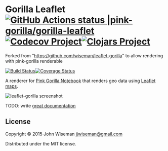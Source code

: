 # Gorilla Leaflet [![GitHub Actions status |pink-gorilla/gorilla-leaflet](https://github.com/pink-gorilla/gorilla-leaflet/workflows/CI/badge.svg)](https://github.com/pink-gorilla/gorilla-leaflet/actions?workflow=CI)[![Codecov Project](https://codecov.io/gh/pink-gorilla/gorilla-leaflet/branch/master/graph/badge.svg)](https://codecov.io/gh/pink-gorilla/gorilla-leaflet)[![Clojars Project](https://img.shields.io/clojars/v/org.pinkgorilla/gorilla-leaflet.svg)](https://clojars.org/org.pinkgorilla/gorilla-leaflet)

Forked from "https://github.com/wiseman/leaflet-gorilla" to allow rendering with pink-gorilla renderable

[![Build Status](https://travis-ci.org/wiseman/leaflet-gorilla.svg?branch=master)](https://travis-ci.org/wiseman/leaflet-gorilla)[![Coverage Status](https://coveralls.io/repos/wiseman/leaflet-gorilla/badge.svg)](https://coveralls.io/r/wiseman/leaflet-gorilla)

A renderer for [Pink Gorilla Notebook](https://github.com/pink-gorilla/gorilla-notebook) that renders
geo data using [Leaflet maps](http://leafletjs.com/).

![leaflet-gorilla screenshot](/media/screenshots/leaflet-gorilla-screenshot-1.png?raw=true "leaflet-gorilla screenshot")

TODO: write [great documentation](http://jacobian.org/writing/what-to-write/)

## License

Copyright © 2015 John Wiseman <jjwiseman@gmail.com>

Distributed under the MIT license.
